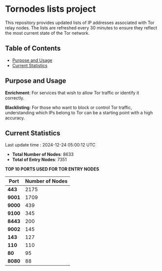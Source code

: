 # Tornodes lists project

This repository provides updated lists of IP addresses associated with Tor relay nodes. The lists are refreshed every 30 minutes to ensure they reflect the most current state of the Tor network.

## Table of Contents

- [Purpose and Usage](#purpose-and-usage)
- [Current Statistics](#current-statistics)


## Purpose and Usage

**Enrichment**: For services that wish to allow Tor traffic or identify it correctly.

**Blacklisting**: For those who want to block or control Tor traffic, understanding which IPs belong to Tor can be a starting point with a high accuracy.

## Current Statistics

Last update time : 2024-12-24 05:00:12 UTC

- **Total Number of Nodes**: 8633
- **Total of Entry Nodes**: 7351

**TOP 10 PORTS USED FOR TOR ENTRY NODES**

| **Port** | **Number of Nodes** |
|------|-----------------|
| **443**   | 2175  |
| **9001**   | 1709  |
| **9000**   | 439  |
| **9100**   | 345  |
| **8443**   | 200  |
| **9002**   | 145  |
| **143**   | 127  |
| **110**   | 110  |
| **80**   | 95  |
| **8080**   | 88  |

